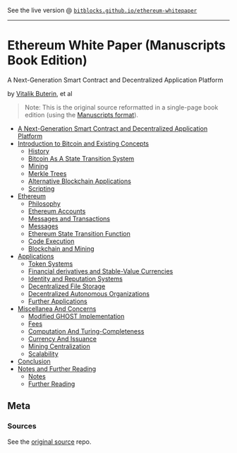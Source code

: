 
See the live version @ [`bitblocks.github.io/ethereum-whitepaper`](http://bitblocks.github.io/ethereum-whitepaper)

---


# Ethereum White Paper (Manuscripts Book Edition)

A Next-Generation Smart Contract and Decentralized Application Platform

by [Vitalik Buterin](https://github.com/vbuterin), et al


> Note: This is the original source reformatted in a single-page book edition
>  (using the [Manuscripts format](http://manuscripts.github.io)).

- [A Next-Generation Smart Contract and Decentralized Application Platform](index.md)
- [Introduction to Bitcoin and Existing Concepts](intro.md)
  - [History](intro.md#history)
  - [Bitcoin As A State Transition System](intro.md#bitcoin-as-a-state-transition-system)
  - [Mining](intro.md#mining)
  - [Merkle Trees](intro.md#merkle-trees)
  - [Alternative Blockchain Applications](intro.md#alternative-blockchain-applications)
  - [Scripting](intro.md#scripting)
- [Ethereum](ethereum.md)
  - [Philosophy](ethereum.md#philosophy)
  - [Ethereum Accounts](ethereum.md#ethereum-accounts)
  - [Messages and Transactions](ethereum.md#messages-and-transactions)
  - [Messages](ethereum.md#messages)
  - [Ethereum State Transition Function](ethereum.md#ethereum-state-transition-function)
  - [Code Execution](ethereum.md#code-execution)
  - [Blockchain and Mining](ethereum.md#blockchain-and-mining)
- [Applications](applications.md)
  - [Token Systems](applications.md#token-systems)
  - [Financial derivatives and Stable-Value Currencies](applications.md#financial-derivatives-and-stable-value-currencies)
  - [Identity and Reputation Systems](applications.md#identity-and-reputation-systems)
  - [Decentralized File Storage](applications.md#decentralized-file-storage)
  - [Decentralized Autonomous Organizations](applications.md#decentralized-autonomous-organizations)
  - [Further Applications](applications.md#further-applications)
- [Miscellanea And Concerns](misc.md)
  - [Modified GHOST Implementation](misc.md#modified-ghost-implementation)
  - [Fees](misc.md#fees)
  - [Computation And Turing-Completeness](misc.md#computation-and-turing-completeness)
  - [Currency And Issuance](misc.md#currency-and-issuance)
  - [Mining Centralization](misc.md#mining-centralization)
  - [Scalability](misc.md#scalability)
- [Conclusion](conclusion.md)
- [Notes and Further Reading](notes.md)
  - [Notes](notes.md#notes)
  - [Further Reading](notes.md#further-reading)




## Meta

### Sources

See the [original source](https://github.com/ethereum/wiki/wiki/White-Paper) repo.
